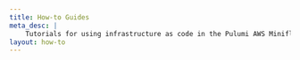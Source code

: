 ```yaml
---
title: How-to Guides
meta_desc: |
    Tutorials for using infrastructure as code in the Pulumi AWS Miniflux package
layout: how-to
---
```

